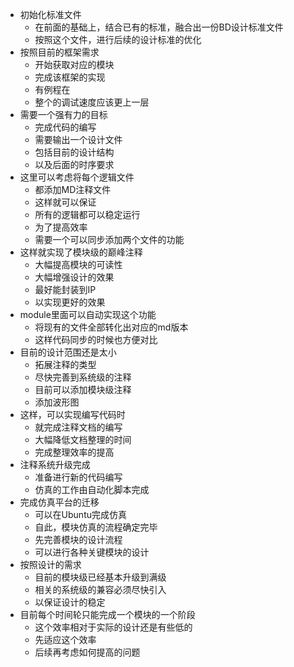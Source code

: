 * 初始化标准文件
	* 在前面的基础上，结合已有的标准，融合出一份BD设计标准文件
	* 按照这个文件，进行后续的设计标准的优化
* 按照目前的框架需求
	* 开始获取对应的模块
	* 完成该框架的实现
	* 有例程在
	* 整个的调试速度应该更上一层
* 需要一个强有力的目标
	* 完成代码的编写
	* 需要输出一个设计文件
	* 包括目前的设计结构
	* 以及后面的时序要求
* 这里可以考虑将每个逻辑文件
	* 都添加MD注释文件
	* 这样就可以保证
	* 所有的逻辑都可以稳定运行
	* 为了提高效率
	* 需要一个可以同步添加两个文件的功能
* 这样就实现了模块级的巅峰注释
	* 大幅提高模块的可读性
	* 大幅增强设计的效果
	* 最好能封装到IP
	* 以实现更好的效果
* module里面可以自动实现这个功能
	* 将现有的文件全部转化出对应的md版本
	* 这样代码同步的时候也方便对比
* 目前的设计范围还是太小
	* 拓展注释的类型
	* 尽快完善到系统级的注释
	* 目前可以添加模块级注释
	* 添加波形图
* 这样，可以实现编写代码时
	* 就完成注释文档的编写
	* 大幅降低文档整理的时间
	* 完成整理效率的提高
* 注释系统升级完成
	* 准备进行新的代码编写
	* 仿真的工作由自动化脚本完成
* 完成仿真平台的迁移
	* 可以在Ubuntu完成仿真
	* 自此，模块仿真的流程确定完毕
	* 先完善模块的设计流程
	* 可以进行各种关键模块的设计
* 按照设计的需求
	* 目前的模块级已经基本升级到满级
	* 相关的系统级的兼容必须尽快引入
	* 以保证设计的稳定
* 目前每个时间轮只能完成一个模块的一个阶段
	* 这个效率相对于实际的设计还是有些低的
	*  先适应这个效率
	* 后续再考虑如何提高的问题